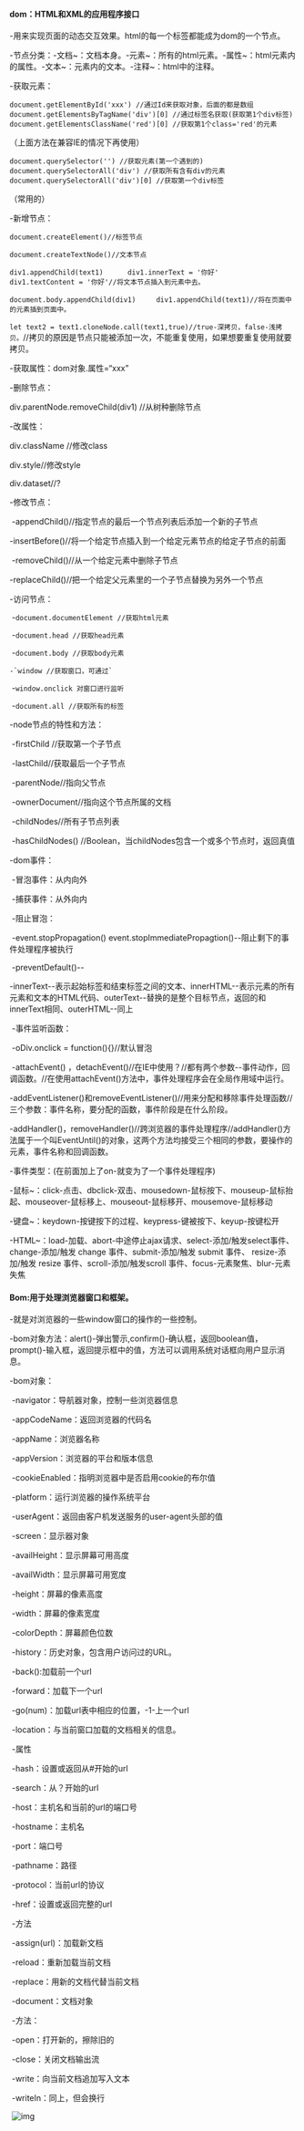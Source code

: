#### dom：HTML和XML的应用程序接口

-用来实现页面的动态交互效果。html的每一个标签都能成为dom的一个节点。

​	-节点分类：-文档~：文档本身。-元素~：所有的html元素。-属性~：html元素内的属性。-文本~：元素内的文本。-注释~：html中的注释。

-获取元素：

`document.getElementById('xxx') //通过Id来获取对象，后面的都是数组	document.getElementsByTagName('div')[0] //通过标签名获取(获取第1个div标签) document.getElementsClassName('red')[0] //获取第1个class='red'的元素`

（上面方法在兼容IE的情况下再使用）



`document.querySelector('') //获取元素(第一个遇到的) 	document.querySelectorAll('div') //获取所有含有div的元素 		document.querySelectorAll('div')[0] //获取第一个div标签`

（常用的）

-新增节点：

`document.createElement()//标签节点`

`document.createTextNode()//文本节点`

`div1.appendChild(text1)      div1.innerText = '你好'    div1.textContent = '你好'//将文本节点插入到元素中去。`

`document.body.appendChild(div1)     div1.appendChild(text1)//将在页面中的元素插到页面中。`

`let text2 = text1.cloneNode.call(text1,true)//true-深拷贝，false-浅拷贝。`//拷贝的原因是节点只能被添加一次，不能重复使用，如果想要重复使用就要拷贝。

-获取属性：dom对象.属性=“xxx”

-删除节点：

div.parentNode.removeChild(div1) //从树种删除节点

-改属性：

div.className //修改class

div.style//修改style

div.dataset//?

-修改节点：

​	-appendChild()//指定节点的最后一个节点列表后添加一个新的子节点

​	-insertBefore()//将一个给定节点插入到一个给定元素节点的给定子节点的前面

​	-removeChild()//从一个给定元素中删除子节点

​	-replaceChild()//把一个给定父元素里的一个子节点替换为另外一个节点

-访问节点：

​	-`document.documentElement //获取html元素`

​	-`document.head //获取head元素`

​	-`document.body //获取body元素`

 	-`window //获取窗口，可通过`

​	-`window.onclick 对窗口进行监听` 

​	-`document.all //获取所有的标签`

-node节点的特性和方法：

​	-firstChild //获取第一个子节点

​	-lastChild//获取最后一个子节点

​	-parentNode//指向父节点

​	-ownerDocument//指向这个节点所属的文档

​	-childNodes//所有子节点列表

​	-hasChildNodes() //Boolean，当childNodes包含一个或多个节点时，返回真值

-dom事件：	

​	-冒泡事件：从内向外

​	-捕获事件：从外向内

​	-阻止冒泡：

​		-event.stopPropagation()    event.stopImmediatePropagtion()--阻止剩下的事件处理程序被执行

​		-preventDefault()--

​		-innerText--表示起始标签和结束标签之间的文本、innerHTML--表示元素的所有元素和文本的HTML代码、outerText--替换的是整个目标节点，返回的和innerText相同、outerHTML--同上

​	-事件监听函数：

​		-oDiv.onclick = function(){}//默认冒泡

​		-attachEvent() ，detachEvent()//在IE中使用？//都有两个参数--事件动作，回调函数。//在使用attachEvent()方法中，事件处理程序会在全局作用域中运行。

​		-addEventListener()和removeEventListener()//用来分配和移除事件处理函数//三个参数：事件名称，要分配的函数，事件阶段是在什么阶段。

​		-addHandler()，removeHandler()//跨浏览器的事件处理程序//addHandler()方法属于一个叫EventUntil()的对象，这两个方法均接受三个相同的参数，要操作的元素，事件名称和回调函数。



-事件类型：(在前面加上了on-就变为了一个事件处理程序)

​	-鼠标~：click-点击、dbclick-双击、mousedown-鼠标按下、mouseup-鼠标抬起、mouseover-鼠标移上、mouseout-鼠标移开、mousemove-鼠标移动

​	-键盘~：keydown-按键按下的过程、keypress-键被按下、keyup-按键松开

​	-HTML~：load-加载、abort-中途停止ajax请求、select-添加/触发select事件、change-添加/触发 change 事件、submit-添加/触发 submit 事件、 resize-添加/触发 resize 事件、scroll-添加/触发scroll 事件、focus-元素聚焦、blur-元素失焦

#### Bom:用于处理浏览器窗口和框架。

-就是对浏览器的一些window窗口的操作的一些控制。

-bom对象方法：alert()-弹出警示,confirm()-确认框，返回boolean值，prompt()-输入框，返回提示框中的值，方法可以调用系统对话框向用户显示消息。

-bom对象：

​	-navigator：导航器对象，控制一些浏览器信息

​		-appCodeName：返回浏览器的代码名

​		-appName：浏览器名称	

​		-appVersion：浏览器的平台和版本信息

​		-cookieEnabled：指明浏览器中是否启用cookie的布尔值

​		-platform：运行浏览器的操作系统平台

​		-userAgent：返回由客户机发送服务的user-agent头部的值

​	-screen：显示器对象

​		-availHeight：显示屏幕可用高度

​		-availWidth：显示屏幕可用宽度

​		-height：屏幕的像素高度

​		-width：屏幕的像素宽度

​		-colorDepth：屏幕颜色位数

​	-history：历史对象，包含用户访问过的URL。

​		-back():加载前一个url

​		-forward：加载下一个url

​		-go(num)：加载url表中相应的位置，-1-上一个url

​	-location：与当前窗口加载的文档相关的信息。

​		-属性

​			-hash：设置或返回从#开始的url

​			-search：从？开始的url

​			-host：主机名和当前的url的端口号

​			-hostname：主机名

​			-port：端口号

​			-pathname：路径

​			-protocol：当前url的协议

​			-href：设置或返回完整的url

​		-方法

​			-assign(url)：加载新文档

​			-reload：重新加载当前文档

​			-replace：用新的文档代替当前文档

​	-document：文档对象

​			-方法：

​				-open：打开新的，擦除旧的

​				-close：关闭文档输出流

​				-write：向当前文档追加写入文本

​				-writeIn：同上，但会换行

​	![img](https://p.ssl.qhimg.com/t016c684c2c50e6468a.gif)